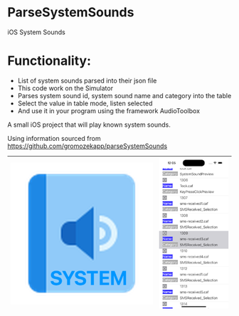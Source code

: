 # ParseSystemSounds
iOS System Sounds

# Functionality:

* List of system sounds parsed into their json file
* This code work on the Simulator
* Parses system sound id, system sound name and category into the table
* Select the value in table mode, listen selected
* And use it in your program using the framework AudioToolbox 

A small iOS project that will play known system sounds.

Using information sourced from https://github.com/gromozekapp/parseSystemSounds

| ![mac512](Images/mac512.png) | ![ScreenShot](Images/ScreenShot.png) |
| ---------------------------- | ------------------------------------ |

